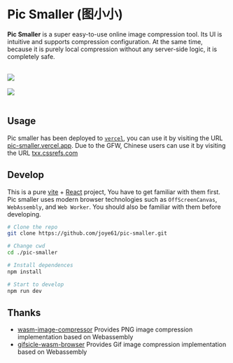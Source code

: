 # Pic Smaller (图小小)

**Pic Smaller** is a super easy-to-use online image compression tool. Its UI is intuitive and supports compression configuration. At the same time, because it is purely local compression without any server-side logic, it is completely safe.

<br/>

<div><img src="https://txx.cssrefs.com/demo1.png"></div>
<br/>
<div><img src="https://txx.cssrefs.com/demo2.png"></div>

<br/>

## Usage

Pic smaller has been deployed to [`vercel`](https://vercel.com/), you can use it by visiting the URL [pic-smaller.vercel.app](pic-smaller.vercel.app). Due to the GFW, Chinese users can use it by visiting the URL [txx.cssrefs.com](https://txx.cssrefs.com)

## Develop

This is a pure [vite](https://vitejs.dev/) + [React](https://react.dev/) project, You have to get familiar with them first. Pic smaller uses modern browser technologies such as `OffScreenCanvas`, `WebAssembly`, and `Web Worker`. You should also be familiar with them before developing.

```bash
# Clone the repo
git clone https://github.com/joye61/pic-smaller.git

# Change cwd
cd ./pic-smaller

# Install dependences
npm install

# Start to develop
npm run dev
```

## Thanks

- [wasm-image-compressor](https://github.com/antelle/wasm-image-compressor) Provides PNG image compression implementation based on Webassembly
- [gifsicle-wasm-browser](https://github.com/renzhezhilu/gifsicle-wasm-browser) Provides Gif image compression implementation based on Webassembly

